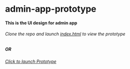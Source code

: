# admin-app-prototype
#### This is the UI design for admin app

###### Clone the repo and launch [index.html](index.html) to view the prototype

##### OR

###### [Click to launch Prototype](https://samadhaan04.github.io/admin-app-prototype/)
